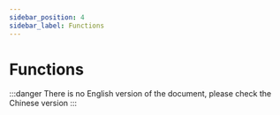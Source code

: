 ```yaml
---
sidebar_position: 4
sidebar_label: Functions
---
```


# Functions

:::danger
There is no English version of the document, please check the Chinese version
:::
